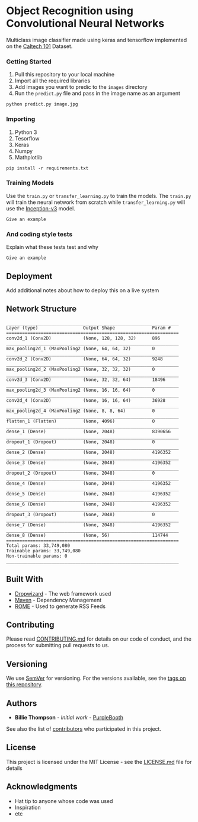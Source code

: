 # Object Recognition using Convolutional Neural Networks

Multiclass image classifier made using keras and tensorflow implemented on the [Caltech 101](http://www.vision.caltech.edu/Image_Datasets/Caltech101/) Dataset. 

### Getting Started
1. Pull this repository to your local machine
2. Import all the required libraries
3. Add images you want to predic to the ```images``` directory
4. Run the ```predict.py``` file and pass in the image name as an argument
```
python predict.py image.jpg
```

### Importing

1. Python 3
2. Tesorflow
3. Keras
4. Numpy
5. Mathplotlib

```
pip install -r requirements.txt
```


### Training Models

Use the ```train.py``` or ```transfer_learning.py``` to train the models. The  ```train.py```
will train the neural network from scratch while ```transfer_learning.py``` will use the
[Inception-v3](https://medium.com/@sh.tsang/review-inception-v3-1st-runner-up-image-classification-in-ilsvrc-2015-17915421f77c) model.


```
Give an example
```

### And coding style tests

Explain what these tests test and why

```
Give an example
```

## Deployment

Add additional notes about how to deploy this on a live system

## Network Structure

```
_________________________________________________________________
Layer (type)                 Output Shape              Param #   
=================================================================
conv2d_1 (Conv2D)            (None, 128, 128, 32)      896       
_________________________________________________________________
max_pooling2d_1 (MaxPooling2 (None, 64, 64, 32)        0         
_________________________________________________________________
conv2d_2 (Conv2D)            (None, 64, 64, 32)        9248      
_________________________________________________________________
max_pooling2d_2 (MaxPooling2 (None, 32, 32, 32)        0         
_________________________________________________________________
conv2d_3 (Conv2D)            (None, 32, 32, 64)        18496     
_________________________________________________________________
max_pooling2d_3 (MaxPooling2 (None, 16, 16, 64)        0         
_________________________________________________________________
conv2d_4 (Conv2D)            (None, 16, 16, 64)        36928     
_________________________________________________________________
max_pooling2d_4 (MaxPooling2 (None, 8, 8, 64)          0         
_________________________________________________________________
flatten_1 (Flatten)          (None, 4096)              0         
_________________________________________________________________
dense_1 (Dense)              (None, 2048)              8390656   
_________________________________________________________________
dropout_1 (Dropout)          (None, 2048)              0         
_________________________________________________________________
dense_2 (Dense)              (None, 2048)              4196352   
_________________________________________________________________
dense_3 (Dense)              (None, 2048)              4196352   
_________________________________________________________________
dropout_2 (Dropout)          (None, 2048)              0         
_________________________________________________________________
dense_4 (Dense)              (None, 2048)              4196352   
_________________________________________________________________
dense_5 (Dense)              (None, 2048)              4196352   
_________________________________________________________________
dense_6 (Dense)              (None, 2048)              4196352   
_________________________________________________________________
dropout_3 (Dropout)          (None, 2048)              0         
_________________________________________________________________
dense_7 (Dense)              (None, 2048)              4196352   
_________________________________________________________________
dense_8 (Dense)              (None, 56)                114744    
=================================================================
Total params: 33,749,080
Trainable params: 33,749,080
Non-trainable params: 0
_________________________________________________________________
```

## Built With

* [Dropwizard](http://www.dropwizard.io/1.0.2/docs/) - The web framework used
* [Maven](https://maven.apache.org/) - Dependency Management
* [ROME](https://rometools.github.io/rome/) - Used to generate RSS Feeds

## Contributing

Please read [CONTRIBUTING.md](https://gist.github.com/PurpleBooth/b24679402957c63ec426) for details on our code of conduct, and the process for submitting pull requests to us.

## Versioning

We use [SemVer](http://semver.org/) for versioning. For the versions available, see the [tags on this repository](https://github.com/your/project/tags). 

## Authors

* **Billie Thompson** - *Initial work* - [PurpleBooth](https://github.com/PurpleBooth)

See also the list of [contributors](https://github.com/your/project/contributors) who participated in this project.

## License

This project is licensed under the MIT License - see the [LICENSE.md](LICENSE.md) file for details

## Acknowledgments

* Hat tip to anyone whose code was used
* Inspiration
* etc
